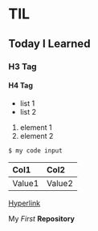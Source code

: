 # TIL

## Today I Learned

### H3 Tag

#### H4 Tag

* list 1
* list 2

1. element 1
2. element 2

```
$ my code input
```

|Col1|Col2|
|:--|:--|
|Value1|Value2|

[Hyperlink](/)

My *First* **Repository**